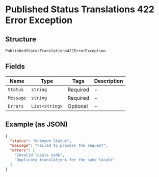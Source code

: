 
# Published Status Translations 422 Error Exception

## Structure

`PublishedStatusTranslations422ErrorException`

## Fields

| Name | Type | Tags | Description |
|  --- | --- | --- | --- |
| `Status` | `string` | Required | - |
| `Message` | `string` | Required | - |
| `Errors` | `List<string>` | Optional | - |

## Example (as JSON)

```json
{
  "status": "Unknown Status",
  "message": "Failed to process the request",
  "errors": [
    "Invalid locale code",
    "Duplicate translations for the same locale"
  ]
}
```

